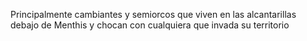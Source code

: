 Principalmente cambiantes y semiorcos que viven en las alcantarillas debajo de Menthis y chocan con cualquiera que invada su territorio